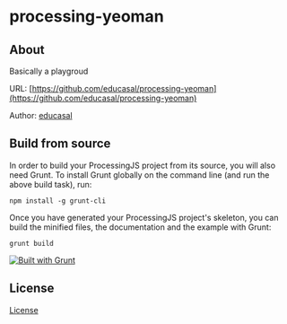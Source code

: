 processing-yeoman
==============

About
--------------

Basically a playgroud

URL: [https://github.com/educasal/processing-yeoman](https://github.com/educasal/processing-yeoman)

Author: [educasal](https://github.com/educasal)



Build from source
--------------

In order to build your ProcessingJS project from its source, you will also need Grunt. To install Grunt globally on the command line (and run the above build task), run:

```
npm install -g grunt-cli
```

Once you have generated your ProcessingJS project's skeleton, you can build the minified files, the documentation and the example with Grunt:

```
grunt build
```

[![Built with Grunt](https://cdn.gruntjs.com/builtwith.png)](http://gruntjs.com/)


License
--------------

[License](https://github.com/educasal/processing-yeoman/blob/master/LICENSE)